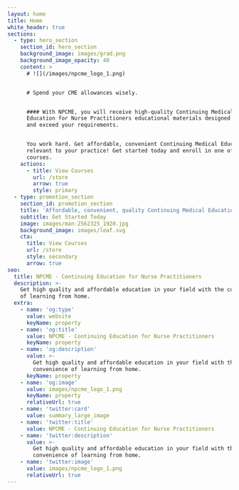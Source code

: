 ```yaml
---
layout: home
title: Home
white_header: true
sections:
  - type: hero_section
    section_id: hero_section
    background_image: images/grad.png
    background_image_opacity: 40
    content: >
      # ![](/images/npcme_logo_1.png)


      # Spend your CME allowances wisely.


      #### With NPCME, you will receive high-quality Continuing Medical
      Education for Nurse Practitioners educational materials designed to meet
      and exceed your requirements.


      You work hard. Get affordable, convenient Continuing Medical Education
      relevant to your practice! Get started today and enroll in one of our
      courses.
    actions:
      - title: View Courses
        url: /store
        arrow: true
        style: primary
  - type: promotion_section
    section_id: promotion_section
    title: 'Affordable, convenient, quality Continuing Medical Education.'
    subtitle: Get Started Today
    image: images/man-2562325_1920.jpg
    background_image: images/leaf.svg
    cta:
      title: View Courses
      url: /store
      style: secondary
      arrow: true
seo:
  title: NPCME - Continuing Education for Nurse Practitioners
  description: >-
    Get high quality and affordable education in your field with the convenience
    of learning from home.
  extra:
    - name: 'og:type'
      value: website
      keyName: property
    - name: 'og:title'
      value: NPCME - Continuing Education for Nurse Practitioners
      keyName: property
    - name: 'og:description'
      value: >-
        Get high quality and affordable education in your field with the
        convenience of learning from home.
      keyName: property
    - name: 'og:image'
      value: images/npcme_logo_1.png
      keyName: property
      relativeUrl: true
    - name: 'twitter:card'
      value: summary_large_image
    - name: 'twitter:title'
      value: NPCME - Continuing Education for Nurse Practitioners
    - name: 'twitter:description'
      value: >-
        Get high quality and affordable education in your field with the
        convenience of learning from home.
    - name: 'twitter:image'
      value: images/npcme_logo_1.png
      relativeUrl: true
---
```

